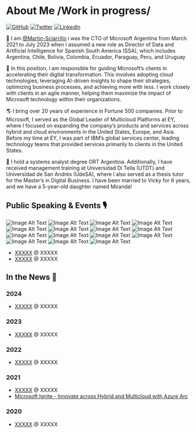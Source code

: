 # About Me /Work in progress/

[![GitHub](https://img.shields.io/badge/GitHub-%40MartinSciarrillo-239a3b.svg)](https://github.com/Martin-Sciarrillo)
[![Twitter](https://img.shields.io/badge/Twitter-%40Acatincho-58a1f2.svg)](https://twitter.com/Acatincho)
[![LinkedIn](https://img.shields.io/badge/Linked-in-0c66c3.svg)](https://www.linkedin.com/in/sciarrillo/)

👋 I am [@Martin-Sciarrillo](https://github.com/Martin-Sciarrillo) i was the CTO of Microsoft Argentina from March 2021 to July 2023 when i assumed a new role as Director of Data and Artificial Intelligence for Spanish South America (SSA), which includes Argentina, Chile, Bolivia, Colombia, Ecuador, Paraguay, Peru, and Uruguay 

🌟 In this position, i am responsible for guiding Microsoft’s clients in accelerating their digital transformation. This involves adopting cloud technologies, leveraging AI-driven insights to shape their strategies, optimizing business processes, and achieving more with less. I work closely with clients in an agile manner, helping them maximize the impact of Microsoft technology within their organizations.

🌎 I bring over 20 years of experience in Fortune 500 companies. Prior to Microsoft, I served as the Global Leader of Multicloud Platforms at EY, where I focused on expanding the company’s products and services across hybrid and cloud environments in the United States, Europe, and Asia. Before my time at EY, I was part of IBM’s global services center, leading technology teams that provided services primarily to clients in the United States.

🚀 I hold a systems analyst degree ORT Argentina. Additionally, I have received management training at Universidad Di Tella (UTDT) and Universidad de San Andrés (UdeSA), where I also served as a thesis tutor for the Master’s in Digital Business. I have been married to Vicky for 6 years, and we have a 5-year-old daughter named Miranda! 





## Public Speaking & Events 🎙️

<img src="Idea 1.jpeg" alt="Image Alt Text">
<img src="Idea 2.jpg" alt="Image Alt Text">
<img src="Barrios.jpg" alt="Image Alt Text">
<img src="11.jpg" alt="Image Alt Text">
<img src="Consejo.jpg" alt="Image Alt Text">
<img src="Fernandez.jpg" alt="Image Alt Text">
<img src="Forbes.jpg" alt="Image Alt Text">
<img src="Migoya.jpg" alt="Image Alt Text">
<img src="Nerdearla 2022.jpg" alt="Image Alt Text">
<img src="Nerdearla 2023.jpg" alt="Image Alt Text">
<img src="Nerdearla 2024.jpg" alt="Image Alt Text">
<img src="TECO Summit.jpeg" alt="Image Alt Text">
<img src="US Embassy.jpg" alt="Image Alt Text">
<img src="Worktech 1.jpg" alt="Image Alt Text">
<img src="worktech 2.jpg" alt="Image Alt Text">


* [XXXXX](https://www.XXXXX) @ XXXXX
* [XXXXX](https://www.XXXXX) @ XXXXX

## In the News 📰

### 2024

* [XXXXX](https://www.XXXXX) @ XXXXX

### 2023

* [XXXXX](https://www.XXXXX) @ XXXXX

### 2022

* [XXXXX](https://www.XXXXX) @ XXXXX

### 2021

* [XXXXX](https://www.XXXXX) @ XXXXX
* [Microsoft Ignite - Innovate across Hybrid and Multicloud with Azure Arc](https://youtu.be/t6hsviug0Tg?t=1346)

### 2020

* [XXXXX](https://www.XXXXX) @ XXXXX
